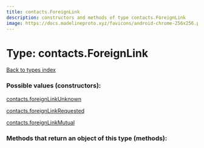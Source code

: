 ```yaml
---
title: contacts.ForeignLink
description: constructors and methods of type contacts.ForeignLink
image: https://docs.madelineproto.xyz/favicons/android-chrome-256x256.png
---
```

# Type: contacts.ForeignLink  
[Back to types index](index.md)



### Possible values (constructors):

[contacts.foreignLinkUnknown](../constructors/contacts.foreignLinkUnknown.md)  

[contacts.foreignLinkRequested](../constructors/contacts.foreignLinkRequested.md)  

[contacts.foreignLinkMutual](../constructors/contacts.foreignLinkMutual.md)  



### Methods that return an object of this type (methods):



